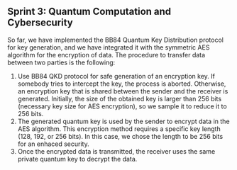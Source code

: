 ## Sprint 3: Quantum Computation and Cybersecurity

So far, we have implemented the BB84 Quantum Key Distribution protocol for key generation, and we have integrated it with the symmetric AES algorithm for the encryption of data. The procedure to transfer data between two parties is the following:

1. Use BB84 QKD protocol for safe generation of an encryption key. If somebody tries to intercept the key, the process is aborted. Otherwise, an encryption key that is shared between the sender and the receiver is generated. Initially, the size of the obtained key is larger than 256 bits (necessary key size for AES encryption), so we sample it to reduce it to 256 bits.
2. The generated quantum key is used by the sender to encrypt data in the AES algorithm. This encryption method requires a specific key length (128, 192, or 256 bits). In this case, we chose the length to be 256 bits for an enhaced security.
3. Once the encrypted data is transmitted, the receiver uses the same private quantum key to decrypt the data. 

